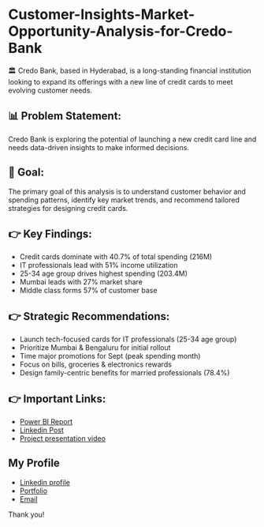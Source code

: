 # Customer-Insights-Market-Opportunity-Analysis-for-Credo-Bank

🏛️ Credo Bank, based in Hyderabad, is a long-standing financial institution looking to expand its offerings with a new line of credit cards to meet evolving customer needs.

## 📊 Problem Statement:
Credo Bank is exploring the potential of launching a new credit card line and needs data-driven insights to make informed decisions.

## 🎯 Goal: 
The primary goal of this analysis is to understand customer behavior and spending patterns, identify key market trends, and recommend tailored strategies for designing credit cards.

## 👉 Key Findings: 
- Credit cards dominate with 40.7% of total spending (216M)
- IT professionals lead with 51% income utilization
- 25-34 age group drives highest spending (203.4M)
- Mumbai leads with 27% market share
- Middle class forms 57% of customer base

## 👉 Strategic Recommendations:
- Launch tech-focused cards for IT professionals (25-34 age group)
- Prioritize Mumbai & Bengaluru for initial rollout
- Time major promotions for Sept (peak spending month)
- Focus on bills, groceries & electronics rewards
- Design family-centric benefits for married professionals (78.4%)

## 👉 Important Links:
- [Power BI Report](https://app.powerbi.com/view?r=eyJrIjoiZTNlNWUwZGUtNTllYy00ZTMzLThjNDgtOThjNjcwODc5ODY2IiwidCI6ImM2ZTU0OWIzLTVmNDUtNDAzMi1hYWU5LWQ0MjQ0ZGM1YjJjNCJ9)
- [Linkedin Post](https://www.linkedin.com/posts/saurabhchunekar_dataanalytics-dataanalysis-creditcards-activity-7287018905586257921-mwql?utm_source=share&utm_medium=member_desktop)
- [Project presentation video](https://www.youtube.com/embed/DohqQnyPubw?si=28VKjzxsxX9oG-Qx)

## My Profile
- [Linkedin profile](https://www.linkedin.com/in/saurabhchunekar)
- [Portfolio](https://codebasics.io/portfolio/Saurabh-Chunekar)
- [Email](mailto:dataanalystsaurabh@gmail.com)

Thank you!
